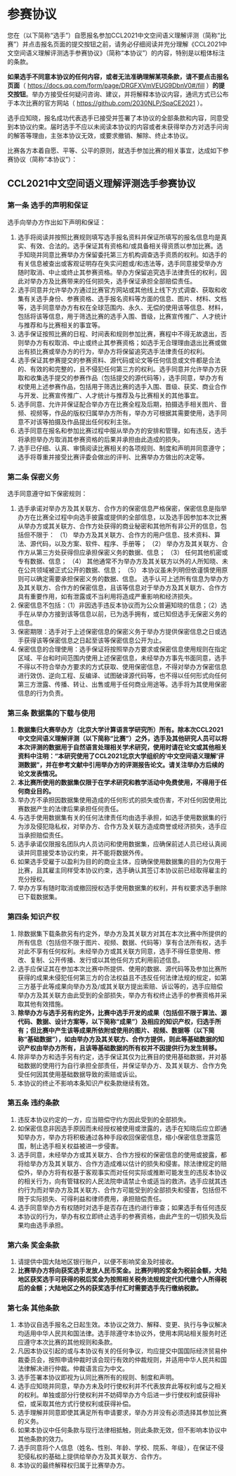 # 参赛协议

您在（以下简称“选手”）自愿报名参加CCL2021中文空间语义理解评测（简称“比赛”）并点击报名页面的提交按钮之前，请务必仔细阅读并充分理解《CCL2021中文空间语义理解评测选手参赛协议》（简称“本协议”）的内容，特别是以粗体标注的条款。

**如果选手不同意本协议的任何内容，或者无法准确理解某项条款，请不要点击报名页面**（ https://docs.qq.com/form/page/DRGFXVmVEUG9DbnV0#/fill ）**的提交按钮**。举办方接受任何疑问咨询、建议，并将解释本协议内容，通讯方式已公布于本次比赛的官方网站（ https://github.com/2030NLP/SpaCE2021 ）。

选手应知晓，报名成功代表选手已接受并签署了本协议的全部条款和内容，同意受到本协议约束。届时选手不应以未阅读本协议的内容或者未获得举办方对选手问询的解答等理由，主张本协议无效，或要求撤销、解除、终止本协议。

比赛各方本着自愿、平等、公平的原则，就选手参加比赛的相关事宜，达成如下参赛协议（简称“本协议”）：

## CCL2021中文空间语义理解评测选手参赛协议



### 第一条 选手的声明和保证

选手向举办方作出如下声明和保证：

1. 选手将阅读并按照比赛规则填写选手报名资料并保证所填写的报名信息均是真实、有效、合法的。选手保证其有资格和/或具备相关得资质以参加比赛。选手知晓并同意比赛举办方保留委托第三方机构调查选手资质的权利。如选手的有关信息被查出或客观证明存在失实问题或/和违法等，选手同意接受举办方随时取消、中止或终止其参赛资格。举办方保留追究选手法律责任的权利，因此对举办方及比赛带来的任何损失，选手保证承担全部赔偿责任。
2. 选手同意并允许举办方通过比赛官方网站或其他线上线下方式调查、获取和收集有关选手身份、参赛资格、选手报名资料等方面的信息、图片、材料、文档等，选手同意举办方有权在全球范围内、永久、无偿的使用该等信息、材料，包括将该等信息，用于筛选比赛的选手入围、晋级，比赛宣传推广、人才统计与推荐和与比赛相关的事宜等。
3. 选手保证按照比赛的日程、时间表和规则参加比赛，赛程中不得无故退出，否则举办方有权取消、中止或终止其参赛资格；如选手无合理理由退出比赛或做出有损比赛或举办方的行为，举办方将保留追究选手法律责任的权利。
4. 选手保证其参赛提交的参赛资料、源代码或论文等任何信息或文件都是合法的、有效的和完整的，且不侵犯任何第三方的权利。选手同意并允许举办方获取和收集选手提交的参赛作品（包括提交的源代码等），选手同意，举办方有权使用上述参赛作品，包括用于筛选比赛的选手入围、晋级、获奖、商业合作与开发、比赛宣传推广、人才统计与推荐及与比赛相关的其他事宜。
5. 选手同意、允许并保证配合举办方在比赛全程及后期，拍摄选手相关图片、音频、视频等，作品的版权归属举办方所有，举办方可根据其需要使用，选手同意不对该等拍摄及作品提出任何权利主张。
6. 选手同意在报名和参加比赛过程中服从举办方的安排和管理，如有违反，选手将承担举办方取消其参赛资格的后果并承担由此造成的损失。
12. 选手已仔细、认真、审慎阅读比赛相关的各项规则、制度和声明并同意遵守；选手将尊重并接受比赛评委会做出的评判、比赛举办方做出的决定等。



### 第二条 保密义务

选手同意遵守如下保密规则：

1. 选手承诺对举办方及其关联方、合作方的保密信息严格保密，保密信息是指举办方在比赛全过程中向选手披露或提供的全部信息，以及选手因参加本次比赛从举办方或其关联方、合作方处获得的商业秘密和其他所有非公开的信息，包括但不限于：
（1） 举办方及其关联方、合作方的用户信息、技术资料、算法、源代码，以及方案、软件、程序、手册等；
（2） 举办方及其关联方、合作方从第三方处获得但应承担保密义务的数据、信息；
（3） 任何其他机密或专有数据、信息；
（4） 其他通常不为举办方及其关联方以外的人所知晓、未在公共领域被正式公开的数据、信息；
（5） 本协议虽未列明但依谨慎使用原则可以确定需要承担保密义务的数据、信息。
选手认可上述所有信息为举办方及其关联方、合作方的保密信息，且该等信息对于举办方及其关联方、合作方具有重要作用，如有泄露或不当利用将造成严重影响和经济损失。
2. 保密信息不包括：（1）非因选手违反本协议而为公众普遍知晓的信息；（2）选手在从举办方接到该等信息以前，已为选手拥有，或已知但选手无保密义务的信息。
3. 保密期限：选手对于上述保密信息的保密义务于举办方提供保密信息之日或选手获得该等保密信息之日起至该等保密信息公开为止。
4. 保密信息的合理使用：选手保证将按照举办方要求或保密信息使用规则在指定区域、平台和时间范围内使用上述保密信息，未经举办方事先书面同意，选手不得以不符合举办方要求的方式获取、使用保密信息，不得对举办方保密信息进行效仿、逆向工程、反编译、试图破译源代码等，也不得以任何形式向任何第三方泄露、传播、转让、出售或用于任何商业用途等。选手将为其使用保密信息的行为负责。



### 第三条 数据集的下载与使用

1. **数据集归大赛举办方（北京大学计算语言学研究所）所有。除本次CCL2021中文空间语义理解评测（以下简称“比赛”）之外，选手及其他研究人员可以将本次评测的数据用于自然语言处理相关学术研究，使用时请在论文或其他相关资料中注明：“本研究使用了CCL2021北京大学组织的‘中文空间语义理解’评测数据”，并在参考文献中引用举办方的评测报告论文。请关注举办方后续的论文发表情况。**
2. **本比赛所使用的数据集仅限于在学术研究和教学活动中免费使用，不得用于任何商业目的。**
3. 举办方不承担因数据集使用造成的任何形式的损失或伤害，不对任何因使用比赛数据产生的法律后果承担任何责任。
4. 与选手使用数据集有关的任何法律责任均由选手承担，如选手使用数据集的行为涉及侵犯隐私权，对举办方、合作方及关联方造成商誉或经济损失，选手应当承担赔偿责任。
5. 选手承诺仅限报名团队内人员访问和使用数据集，应确保前述人员已经认真阅读并同意接受本协议约束，并不能将数据外传。
6. 如果选手受雇于以盈利为目的的商业主体，应确保使用数据集的目的为仅用于比赛，且其雇主同样受本协议约束，选手确认其签订本协议前已经取得雇主的充分授权。
7. 举办方享有随时取消或撤回授权选手使用数据集的权利，并有权要求选手删除已下载数据集。



### 第四条 知识产权

1. 除数据集下载条款另有约定外，举办方及其关联方对其在本次比赛中所提供的所有信息（包括但不限于图片、视频、数据、代码等）享有合法所有权，选手对此不享有任何权利。未经举办方或其关联方同意，选手不得任意使用、修改、复制、公开传播、发行或以其他任何方式利用前述信息。
2. 选手应保证其在参加本次比赛中所提供、使用的数据、源代码等及参加比赛所获得的成果未侵犯任何第三方的合法权益且不违反任何法律法规的规定，如第三方基于此等成果向举办方及/或其关联方提出索赔、诉讼等的，选手应赔偿举办方及其关联方由此受到的全部损失，举办方有权终止选手的参赛资格并采取其他有效措施。
3. **除举办方与选手另有约定外，比赛中选手开发的成果（包括但不限于算法、源代码、数据、设计方案等，以下简称“成果”）及相应的知识产权，归选手所有；但比赛中产生该等成果所依附或使用的图片、视频、数据等（以下简称“基础数据”），如由举办方及其关联方、合作方提供，则此等基础数据的知识产权由举办方所有，且该等基础数据的所有权并不因提供行为发生转移。**
4. 除非举办方和选手另有约定，选手保证其仅为比赛目的使用基础数据，并对基础数据的使用行为自行承担全部责任，并保证举办方、及其关联方、合作方免受任何因其使用基础数据导致的索赔或诉讼。
5. 本协议的终止不影响本条知识产权条款继续有效。



### 第五条 违约条款

1. 违反本协议约定的一方，应当赔偿守约方因此受到的全部损失。
2. 如保密信息非因选手原因而未经授权被使用或泄露的，选手在知晓后应立即通知举办方，举办方将积极通过各种手段收回保密信息，缩小保密信息泄露范围，制止选手相关权益被进一步侵害。
3. 选手同意，未经举办方或其关联方、合作方授权的保密信息的使用或披露，都将给举办方及其关联方、合作方造成难以估计的损失和侵害。除法律规定的赔偿外，举办方将有权基于客观事实而对任何实际或推断可能发生的违反本协议的相关行为，向有管辖权的人民法院申请禁止令或适当的救济。选手应就其违约行为而对举办方及其关联方、合作方可能受到的全部损失和侵害，包括但不限于实际损失、可得利益和律师费用，承担赔偿责任。
4. 选手同意举办方有权随时对选手是否存在违约进行审查；如果选手有任何违反本协议的行为，举办有权立即终止选手的参赛资格，由此产生的一切损失及后果均由选手承担。



### 第六条 奖金条款

1. 请提供中国大陆地区银行账户，以便不影响奖金及时接收。
2. **比赛举办方将向获奖选手发放人民币奖金。比赛列明的奖金为税前金额，大陆地区获奖选手可获得的税后奖金为按照相关税务法规规定代扣代缴个人所得税后的金额；大陆地区之外的获奖选手付汇时需要选手先行缴纳税款。**



### 第七条 其他条款

1. 本协议自选手报名之日起生效。本协议之效力、解释、变更、执行与争议解决均适用中华人民共和国法律。选手除遵守本协议外，使用本网站相关服务时还应遵守本次比赛的其他规则和条款。
2. 凡因本协议引起的或与本协议有关的任何争议，均应提交中国国际经济贸易仲裁委员会，按照申请仲裁时该会现行有效的仲裁规则，并适用中华人民共和国法律解决进行仲裁。仲裁语言应为中文。
3. 选手签署本协议即视为认同比赛所有的规则、制度和声明。
4. 选手应知晓并同意，举办方未及时行使权利并不代表放弃此等权利或与之相关的权利。单独或部分行使权利并不妨碍举办方今后进一步行使权利或获得补偿，或采取其他方式行使权利或获得补偿。
5. 选手理解并同意即使其满足所有申请要求，举办方并没有必须选择其参加比赛的义务。
6. 如果本协议中任何条款与现行法律相抵触，则此条款无效，但不影响本协议中其他条款的效力。
7. 选手同意将个人信息（姓名、性别、年龄、学校、院系、年级），在保证不侵犯侵私权的基础上提供给举办方及其关联方、合作方。
8. 本协议的最终解释权归属于比赛举办方。
